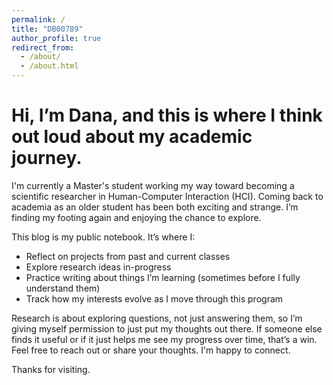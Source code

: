 ```yaml
---
permalink: /
title: "DB00789"
author_profile: true
redirect_from: 
  - /about/
  - /about.html
---
```


Hi, I’m Dana, and this is where I think out loud about my academic journey.
======

I'm currently a Master's student working my way toward becoming a scientific researcher in Human-Computer Interaction (HCI). Coming back to academia as an older student has been both exciting and strange. I’m finding my footing again and enjoying the chance to explore. 

This blog is my public notebook. It’s where I:
- Reflect on projects from past and current classes
- Explore research ideas in-progress
- Practice writing about things I’m learning (sometimes before I fully understand them)
- Track how my interests evolve as I move through this program

Research is about exploring questions, not just answering them, so I’m giving myself permission to just put my thoughts out there. If someone else finds it useful or if it just helps me see my progress over time, that’s a win. Feel free to reach out or share your thoughts. I'm happy to connect.

Thanks for visiting.




